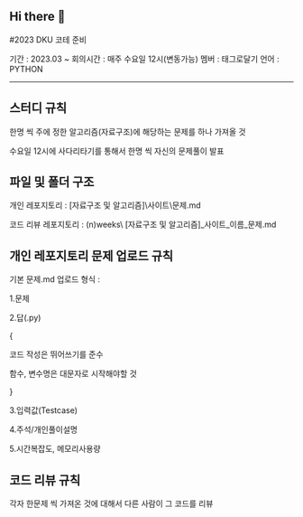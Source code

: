 ## Hi there 👋
#2023 DKU 코테 준비

기간 : 2023.03 ~ 
회의시간 : 매주 수요일 12시(변동가능)
멤버 : 태그로달기
언어 : PYTHON

----
## 스터디 규칙

한명 씩 주에 정한 알고리즘(자료구조)에 해당하는 문제를 하나 가져올 것 

수요일 12시에 사다리타기를 통해서 한명 씩 자신의 문제풀이 발표


## 파일 및 폴더 구조

개인 레포지토리 : [자료구조 및 알고리즘]\사이트\문제.md 

코드 리뷰 레포지토리 : (n)weeks\ [자료구조 및 알고리즘]_사이트_이름_문제.md

## 개인 레포지토리 문제 업로드 규칙

기본 문제.md 업로드 형식 : 

1.문제

2.답(.py)

{

코드 작성은 뛰어쓰기를 준수 

함수, 변수명은 대문자로 시작해야할 것

}

3.입력값(Testcase)

4.주석/개인풀이설명

5.시간복잡도, 메모리사용량


## 코드 리뷰 규칙

각자 한문제 씩 가져온 것에 대해서 다른 사람이 그 코드를 리뷰





<!--

**Here are some ideas to get you started:**

🙋‍♀️ A short introduction - what is your organization all about?
🌈 Contribution guidelines - how can the community get involved?
👩‍💻 Useful resources - where can the community find your docs? Is there anything else the community should know?
🍿 Fun facts - what does your team eat for breakfast?
🧙 Remember, you can do mighty things with the power of [Markdown](https://docs.github.com/github/writing-on-github/getting-started-with-writing-and-formatting-on-github/basic-writing-and-formatting-syntax)
-->
